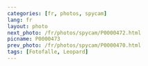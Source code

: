 ```yaml
---
categories: [fr, photos, spycam]
lang: fr
layout: photo
next_photo: /fr/photos/spycam/P0000472.html
picname: P0000473
prev_photo: /fr/photos/spycam/P0000470.html
tags: [Fotofalle, Leopard]
---
```

